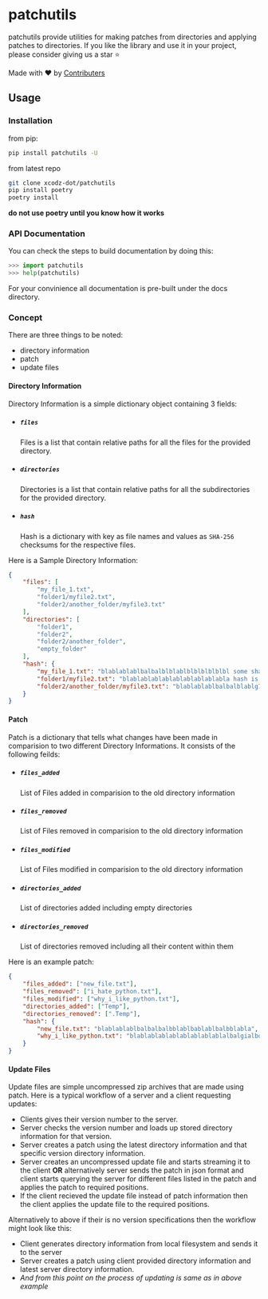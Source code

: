 # patchutils

patchutils provide utilities for making patches from directories and applying patches to directories.
If you like the library and use it in your project, please consider giving us a star :star:

Made with :heart: by [Contributers](https://github.com/xcodz-dot/patchutils/blob/master/AUTHORS.md/)

## Usage

### Installation

from pip:

```bash
pip install patchutils -U
```

from latest repo

```bash
git clone xcodz-dot/patchutils
pip install poetry
poetry install
```

**do not use poetry until you know how it works**


### API Documentation
You can check the steps to build documentation by doing this:

```python
>>> import patchutils
>>> help(patchutils)
```

For your convinience all documentation is pre-built under the docs directory.

### Concept

There are three things to be noted:
* directory information
* patch
* update files

#### Directory Information

Directory Information is a simple dictionary object containing 3 fields:

* ##### `files`
  Files is a list that contain relative paths for all the files for the
  provided directory.

* ##### `directories`
  Directories is a list that contain relative paths for all the subdirectories
  for the provided directory.

* ##### `hash`
  Hash is a dictionary with key as file names and values as `SHA-256` checksums
  for the respective files.

Here is a Sample Directory Information:
```json
{
    "files": [
        "my_file_1.txt",
        "folder1/myfile2.txt",
        "folder2/another_folder/myfile3.txt"
    ],
    "directories": [
        "folder1",
        "folder2",
        "folder2/another_folder",
        "empty_folder"
    ],
    "hash": {
        "my_file_1.txt": "blablablablbalbalblblablblblblblblbl some sha hash blahblabla",
        "folder1/myfile2.txt": "blablablablablablablablablabla hash is in a hexdigest format",
        "folder2/another_folder/myfile3.txt": "blablablablbalbalblablg7ty913griubkeda"
    }
}
```

#### Patch

Patch is a dictionary that tells what changes have been made in comparision
to two different Directory Informations. It consists of the following feilds:

* ##### `files_added`
  List of Files added in comparision to the old directory information

* ##### `files_removed`
  List of Files removed in comparision to the old directory information

* ##### `files_modified`
  List of Files modified in comparision to the old directory information

* ##### `directories_added`
  List of directories added including empty directories

* ##### `directories_removed`
  List of directories removed including all their content within them

Here is an example patch:

```json
{
    "files_added": ["new_file.txt"],
    "files_removed": ["i_hate_python.txt"],
    "files_modified": ["why_i_like_python.txt"],
    "directories_added": ["Temp"],
    "directories_removed": [".Temp"],
    "hash": {
        "new_file.txt": "blablablablbalbalbalbblablbablablbalbblabla",
        "why_i_like_python.txt": "blablablablablablablablablalbalgialbdblablbla"
    }
}
```

#### Update Files

Update files are simple uncompressed zip archives that are made using
patch. Here is a typical workflow of a server and a client requesting
updates:

* Clients gives their version number to the server.
* Server checks the version number and loads up stored directory information for that version.
* Server creates a patch using the latest directory information and that specific version directory
  information.
* Server creates an uncompressed update file and starts streaming it to the client **OR** alternatively
  server sends the patch in json format and client starts querying the server for different files listed
  in the patch and applies the patch to required positions.
* If the client recieved the update file instead of patch information then the client applies the update
  file to the required positions.

Alternatively to above if their is no version specifications then the workflow might
look like this:

* Client generates directory information from local filesystem and sends it to the server
* Server creates a patch using client provided directory information and latest server
  directory information.
* *And from this point on the process of updating is same as in above example*
